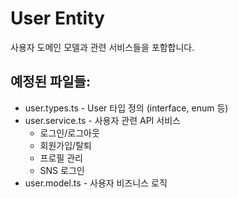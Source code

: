 # User Entity

사용자 도메인 모델과 관련 서비스들을 포함합니다.

## 예정된 파일들:
- user.types.ts - User 타입 정의 (interface, enum 등)
- user.service.ts - 사용자 관련 API 서비스
  - 로그인/로그아웃
  - 회원가입/탈퇴
  - 프로필 관리
  - SNS 로그인
- user.model.ts - 사용자 비즈니스 로직 